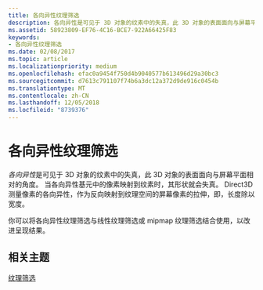 ```yaml
---
title: 各向异性纹理筛选
description: 各向异性是可见于 3D 对象的纹素中的失真，此 3D 对象的表面面向与屏幕平面相对的角度。 当各向异性基元中的像素映射到纹素时，其形状就会失真。
ms.assetid: 58923809-EF76-4C16-BCE7-922A66425F83
keywords:
- 各向异性纹理筛选
ms.date: 02/08/2017
ms.topic: article
ms.localizationpriority: medium
ms.openlocfilehash: efac0a9454f750d4b9040577b613496d29a30bc3
ms.sourcegitcommit: d7613c791107f74b6a3dc12a372d9de916c0454b
ms.translationtype: MT
ms.contentlocale: zh-CN
ms.lasthandoff: 12/05/2018
ms.locfileid: "8739376"
---
```

# <a name="anisotropic-texture-filtering"></a>各向异性纹理筛选


*各向异性*是可见于 3D 对象的纹素中的失真，此 3D 对象的表面面向与屏幕平面相对的角度。 当各向异性基元中的像素映射到纹素时，其形状就会失真。 Direct3D 测量像素的各向异性，作为反向映射到纹理空间的屏幕像素的拉伸，即，长度除以宽度。

你可以将各向异性纹理筛选与线性纹理筛选或 mipmap 纹理筛选结合使用，以改进呈现结果。

## <a name="span-idrelated-topicsspanrelated-topics"></a><span id="related-topics"></span>相关主题


[纹理筛选](texture-filtering.md)

 

 





